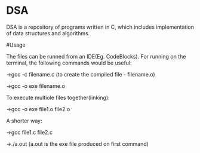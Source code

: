 # DSA
DSA is a repository of programs written in C, which includes implementation of data structures and algorithms.

#Usage

The files can be runned from an IDE(Eg. CodeBlocks).
For running on the terminal, the following commands would be useful:

->gcc -c filename.c (to create the compiled file - filename.o)

->gcc -o exe filename.o

To execute multiole files together(linking):

->gcc -o exe file1.o file2.o

A shorter way:

->gcc file1.c file2.c 

->./a.out  (a.out is the exe file produced on first command)
